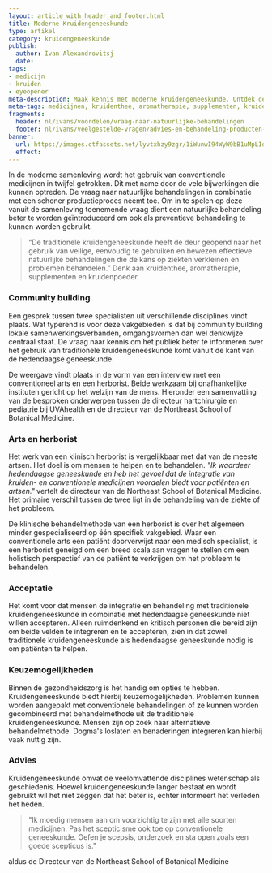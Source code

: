 ```yaml
---
layout: article_with_header_and_footer.html
title: Moderne Kruidengeneeskunde
type: artikel
category: kruidengeneeskunde
publish:
  author: Ivan Alexandrovitsj
  date: 
tags:
- medicijn
- kruiden
- eyeopener
meta-description: Maak kennis met moderne kruidengeneeskunde. Ontdek de producten van Ivan's Herbs: kruidenthee, aromatherapie, supplementen, kruidenpoeder
meta-tags: medicijnen, kruidenthee, aromatherapie, supplementen, kruidenpoeder, bijwerkingen, community building, kruidengeneeskunde, geneeskunde
fragments:
  header: nl/ivans/voordelen/vraag-naar-natuurlijke-behandelingen
  footer: nl/ivans/veelgestelde-vragen/advies-en-behandeling-producten-ivans-herbs
banner: 
  url: https://images.ctfassets.net/lyvtxhzy9zgr/1iWunwI94WyW9bB1uMpLId/8292e1d2ef8b74ef5deefbcbfe26faf0/13.png?fm=jpg&q=50
  effect:
---
```

In de moderne samenleving wordt het gebruik van conventionele medicijnen in twijfel getrokken. Dit met name door de vele bijwerkingen die kunnen optreden. De vraag naar natuurlijke behandelingen in combinatie met een schoner productieproces neemt toe. Om in te spelen op deze vanuit de samenleving toenemende vraag dient een natuurlijke behandeling beter te worden geïntroduceerd om ook als preventieve behandeling te kunnen worden gebruikt.

> “De traditionele kruidengeneeskunde heeft de deur geopend naar het gebruik van veilige, eenvoudig te gebruiken en bewezen effectieve natuurlijke behandelingen die de kans op ziekten verkleinen en problemen behandelen.” Denk aan kruidenthee, aromatherapie, supplementen en kruidenpoeder. 

### Community building
Een gesprek tussen twee specialisten uit verschillende disciplines vindt plaats. Wat typerend is voor deze vakgebieden is dat bij community building lokale samenwerkingsverbanden, omgangsvormen dan wel denkwijze centraal staat. De vraag naar kennis om het publiek beter te informeren over het gebruik van traditionele kruidengeneeskunde komt vanuit de kant van de hedendaagse geneeskunde. 

De weergave vindt plaats in de vorm van een interview met een conventioneel arts en een herborist. Beide werkzaam bij onafhankelijke instituten gericht op het welzijn van de mens. Hieronder een samenvatting van de besproken onderwerpen tussen de directeur hartchirurgie en pediatrie bij UVAhealth en de directeur van de Northeast School of Botanical Medicine.

### Arts en herborist
Het werk van een klinisch herborist is vergelijkbaar met dat van de meeste artsen. Het doel is om mensen te helpen en te behandelen. _"Ik waardeer hedendaagse geneeskunde en heb het gevoel dat de integratie van kruiden- en conventionele medicijnen voordelen biedt voor patiënten en artsen."_ vertelt de directeur van de Northeast School of Botanical Medicine. Het primaire verschil tussen de twee ligt in de behandeling van de ziekte of het probleem. 

De klinische behandelmethode van een herborist is over het algemeen minder gespecialiseerd op één specifiek vakgebied. Waar een conventionele arts een patiënt doorverwijst naar een medisch specialist, is een herborist geneigd om een breed scala aan vragen te stellen om een holistisch perspectief van de patiënt te verkrijgen om het probleem te behandelen.

### Acceptatie
Het komt voor dat mensen de integratie en behandeling met traditionele kruidengeneeskunde in combinatie met hedendaagse geneeskunde niet willen accepteren. Alleen ruimdenkend en kritisch personen die bereid zijn om beide velden te integreren en te accepteren, zien in dat zowel traditionele kruidengeneeskunde als hedendaagse geneeskunde nodig is om patiënten te helpen.

### Keuzemogelijkheden
Binnen de gezondheidszorg is het handig om opties te hebben. Kruidengeneeskunde biedt hierbij keuzemogelijkheden. Problemen kunnen worden aangepakt met conventionele behandelingen of ze kunnen worden gecombineerd met behandelmethode uit de traditionele kruidengeneeskunde. Mensen zijn op zoek naar alternatieve behandelmethode. Dogma's loslaten en benaderingen integreren kan hierbij vaak nuttig zijn.

### Advies
Kruidengeneeskunde omvat de veelomvattende disciplines wetenschap als geschiedenis. Hoewel kruidengeneeskunde langer bestaat en wordt gebruikt wil het niet zeggen dat het beter is, echter informeert het verleden het heden. 

>"Ik moedig mensen aan om voorzichtig te zijn met alle soorten medicijnen. Pas het scepticisme ook toe op conventionele geneeskunde. Oefen je scepsis, onderzoek en sta open zoals een goede scepticus is."

aldus de Directeur van de Northeast School of Botanical Medicine

